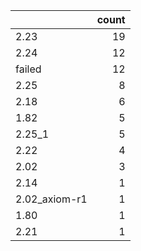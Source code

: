 |               |   count |
|:--------------|--------:|
| 2.23          |      19 |
| 2.24          |      12 |
| failed        |      12 |
| 2.25          |       8 |
| 2.18          |       6 |
| 1.82          |       5 |
| 2.25_1        |       5 |
| 2.22          |       4 |
| 2.02          |       3 |
| 2.14          |       1 |
| 2.02_axiom-r1 |       1 |
| 1.80          |       1 |
| 2.21          |       1 |